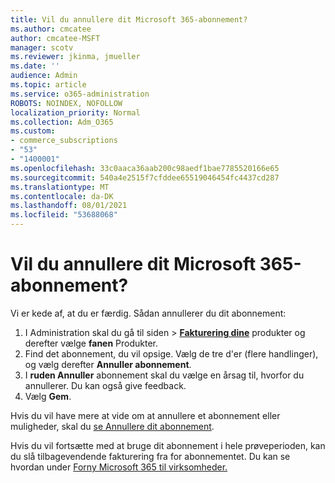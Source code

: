 ```yaml
---
title: Vil du annullere dit Microsoft 365-abonnement?
ms.author: cmcatee
author: cmcatee-MSFT
manager: scotv
ms.reviewer: jkinma, jmueller
ms.date: ''
audience: Admin
ms.topic: article
ms.service: o365-administration
ROBOTS: NOINDEX, NOFOLLOW
localization_priority: Normal
ms.collection: Adm_O365
ms.custom:
- commerce_subscriptions
- "53"
- "1400001"
ms.openlocfilehash: 33c0aaca36aab200c98aedf1bae7785520166e65
ms.sourcegitcommit: 540a4e2515f7cfddee65519046454fc4437cd287
ms.translationtype: MT
ms.contentlocale: da-DK
ms.lasthandoff: 08/01/2021
ms.locfileid: "53688068"
---
```

# <a name="canceling-your-microsoft-365-subscription"></a>Vil du annullere dit Microsoft 365-abonnement?

Vi er kede af, at du er færdig. Sådan annullerer du dit abonnement:

1. I Administration skal du gå til siden  >  **[Fakturering dine](https://go.microsoft.com/fwlink/p/?linkid=842054)** produkter og derefter vælge **fanen** Produkter.
2. Find det abonnement, du vil opsige. Vælg de tre d'er (flere handlinger), og vælg derefter **Annuller abonnement**.
3. I **ruden Annuller** abonnement skal du vælge en årsag til, hvorfor du annullerer. Du kan også give feedback.
4. Vælg **Gem**.

Hvis du vil have mere at vide om at annullere et abonnement eller muligheder, skal du [se Annullere dit abonnement](/microsoft-365/commerce/subscriptions/cancel-your-subscription).

Hvis du vil fortsætte med at bruge dit abonnement i hele prøveperioden, kan du slå tilbagevendende fakturering fra for abonnementet. Du kan se hvordan under [Forny Microsoft 365 til virksomheder.](/microsoft-365/commerce/subscriptions/renew-your-subscription)